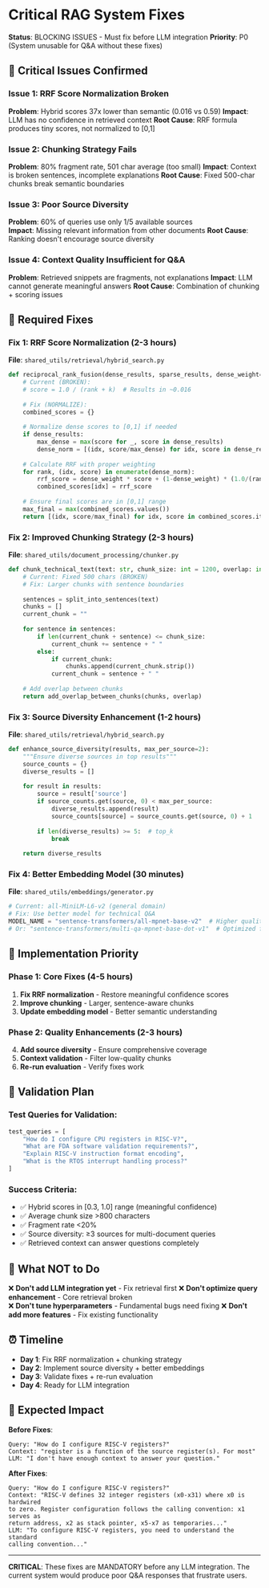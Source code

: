 # Critical RAG System Fixes

**Status**: BLOCKING ISSUES - Must fix before LLM integration
**Priority**: P0 (System unusable for Q&A without these fixes)

## 🚨 Critical Issues Confirmed

### Issue 1: RRF Score Normalization Broken
**Problem**: Hybrid scores 37x lower than semantic (0.016 vs 0.59)
**Impact**: LLM has no confidence in retrieved context
**Root Cause**: RRF formula produces tiny scores, not normalized to [0,1]

### Issue 2: Chunking Strategy Fails 
**Problem**: 80% fragment rate, 501 char average (too small)
**Impact**: Context is broken sentences, incomplete explanations
**Root Cause**: Fixed 500-char chunks break semantic boundaries

### Issue 3: Poor Source Diversity
**Problem**: 60% of queries use only 1/5 available sources  
**Impact**: Missing relevant information from other documents
**Root Cause**: Ranking doesn't encourage source diversity

### Issue 4: Context Quality Insufficient for Q&A
**Problem**: Retrieved snippets are fragments, not explanations
**Impact**: LLM cannot generate meaningful answers
**Root Cause**: Combination of chunking + scoring issues

## 🔧 Required Fixes

### Fix 1: RRF Score Normalization (2-3 hours)
**File**: `shared_utils/retrieval/hybrid_search.py`

```python
def reciprocal_rank_fusion(dense_results, sparse_results, dense_weight=0.7, k=60):
    # Current (BROKEN):
    # score = 1.0 / (rank + k)  # Results in ~0.016
    
    # Fix (NORMALIZE):
    combined_scores = {}
    
    # Normalize dense scores to [0,1] if needed
    if dense_results:
        max_dense = max(score for _, score in dense_results)
        dense_norm = [(idx, score/max_dense) for idx, score in dense_results]
    
    # Calculate RRF with proper weighting
    for rank, (idx, score) in enumerate(dense_norm):
        rrf_score = dense_weight * score + (1-dense_weight) * (1.0/(rank + k))
        combined_scores[idx] = rrf_score
    
    # Ensure final scores are in [0,1] range
    max_final = max(combined_scores.values())
    return [(idx, score/max_final) for idx, score in combined_scores.items()]
```

### Fix 2: Improved Chunking Strategy (2-3 hours)
**File**: `shared_utils/document_processing/chunker.py`

```python
def chunk_technical_text(text: str, chunk_size: int = 1200, overlap: int = 200):
    # Current: Fixed 500 chars (BROKEN)
    # Fix: Larger chunks with sentence boundaries
    
    sentences = split_into_sentences(text)
    chunks = []
    current_chunk = ""
    
    for sentence in sentences:
        if len(current_chunk + sentence) <= chunk_size:
            current_chunk += sentence + " "
        else:
            if current_chunk:
                chunks.append(current_chunk.strip())
            current_chunk = sentence + " "
    
    # Add overlap between chunks
    return add_overlap_between_chunks(chunks, overlap)
```

### Fix 3: Source Diversity Enhancement (1-2 hours)
**File**: `shared_utils/retrieval/hybrid_search.py`

```python
def enhance_source_diversity(results, max_per_source=2):
    """Ensure diverse sources in top results"""
    source_counts = {}
    diverse_results = []
    
    for result in results:
        source = result['source']
        if source_counts.get(source, 0) < max_per_source:
            diverse_results.append(result)
            source_counts[source] = source_counts.get(source, 0) + 1
        
        if len(diverse_results) >= 5:  # top_k
            break
    
    return diverse_results
```

### Fix 4: Better Embedding Model (30 minutes)
**File**: `shared_utils/embeddings/generator.py`

```python
# Current: all-MiniLM-L6-v2 (general domain)
# Fix: Use better model for technical Q&A
MODEL_NAME = "sentence-transformers/all-mpnet-base-v2"  # Higher quality
# Or: "sentence-transformers/multi-qa-mpnet-base-dot-v1"  # Optimized for Q&A
```

## 🎯 Implementation Priority

### Phase 1: Core Fixes (4-5 hours)
1. **Fix RRF normalization** - Restore meaningful confidence scores
2. **Improve chunking** - Larger, sentence-aware chunks  
3. **Update embedding model** - Better semantic understanding

### Phase 2: Quality Enhancements (2-3 hours)  
4. **Add source diversity** - Ensure comprehensive coverage
5. **Context validation** - Filter low-quality chunks
6. **Re-run evaluation** - Verify fixes work

## 🧪 Validation Plan

### Test Queries for Validation:
```python
test_queries = [
    "How do I configure CPU registers in RISC-V?",
    "What are FDA software validation requirements?", 
    "Explain RISC-V instruction format encoding",
    "What is the RTOS interrupt handling process?"
]
```

### Success Criteria:
- ✅ Hybrid scores in [0.3, 1.0] range (meaningful confidence)
- ✅ Average chunk size >800 characters  
- ✅ Fragment rate <20%
- ✅ Source diversity: ≥3 sources for multi-document queries
- ✅ Retrieved context can answer questions completely

## 🚫 What NOT to Do

❌ **Don't add LLM integration yet** - Fix retrieval first
❌ **Don't optimize query enhancement** - Core retrieval broken  
❌ **Don't tune hyperparameters** - Fundamental bugs need fixing
❌ **Don't add more features** - Fix existing functionality

## ⏰ Timeline

- **Day 1**: Fix RRF normalization + chunking strategy
- **Day 2**: Implement source diversity + better embeddings  
- **Day 3**: Validate fixes + re-run evaluation
- **Day 4**: Ready for LLM integration

## 🎯 Expected Impact

**Before Fixes**:
```
Query: "How do I configure RISC-V registers?"
Context: "register is a function of the source register(s). For most"
LLM: "I don't have enough context to answer your question."
```

**After Fixes**:
```  
Query: "How do I configure RISC-V registers?"
Context: "RISC-V defines 32 integer registers (x0-x31) where x0 is hardwired 
to zero. Register configuration follows the calling convention: x1 serves as 
return address, x2 as stack pointer, x5-x7 as temporaries..."
LLM: "To configure RISC-V registers, you need to understand the standard 
calling convention..."
```

---

**CRITICAL**: These fixes are MANDATORY before any LLM integration. 
The current system would produce poor Q&A responses that frustrate users.